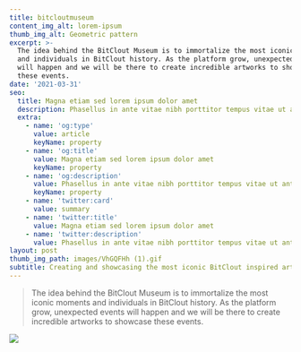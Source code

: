 ```yaml
---
title: bitcloutmuseum
content_img_alt: lorem-ipsum
thumb_img_alt: Geometric pattern
excerpt: >-
  The idea behind the BitClout Museum is to immortalize the most iconic moments
  and individuals in BitClout history. As the platform grow, unexpected events
  will happen and we will be there to create incredible artworks to showcase
  these events.
date: '2021-03-31'
seo:
  title: Magna etiam sed lorem ipsum dolor amet
  description: Phasellus in ante vitae nibh porttitor tempus vitae ut ante
  extra:
    - name: 'og:type'
      value: article
      keyName: property
    - name: 'og:title'
      value: Magna etiam sed lorem ipsum dolor amet
      keyName: property
    - name: 'og:description'
      value: Phasellus in ante vitae nibh porttitor tempus vitae ut ante
      keyName: property
    - name: 'twitter:card'
      value: summary
    - name: 'twitter:title'
      value: Magna etiam sed lorem ipsum dolor amet
    - name: 'twitter:description'
      value: Phasellus in ante vitae nibh porttitor tempus vitae ut ante
layout: post
thumb_img_path: images/VhGQFHh (1).gif
subtitle: Creating and showcasing the most iconic BitClout inspired artworks
---
```

> The idea behind the BitClout Museum is to immortalize the most iconic moments and individuals in BitClout history. As the platform grow, unexpected events will happen and we will be there to create incredible artworks to showcase these events.

![](/images/VhGQFHh%20\(1\).gif)
